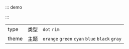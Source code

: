::: demo

<template>
    <lay-badge type="dot"></lay-badge>&nbsp;
    <lay-badge type="dot" theme="orange"></lay-badge>&nbsp;
    <lay-badge type="dot" theme="green"></lay-badge>&nbsp;
    <lay-badge type="dot" theme="cyan"></lay-badge>&nbsp;
    <lay-badge type="dot" theme="blue"></lay-badge>&nbsp;
    <lay-badge type="dot" theme="black"></lay-badge>&nbsp;
    <lay-badge type="dot" theme="gray"></lay-badge>&nbsp;
    <lay-badge  >赤</lay-badge>&nbsp;
    <lay-badge  theme="orange">橙</lay-badge>&nbsp;
    <lay-badge  theme="green">绿</lay-badge>&nbsp;
    <lay-badge  theme="cyan">青</lay-badge>&nbsp;
    <lay-badge  theme="blue">蓝</lay-badge>&nbsp;
    <lay-badge  theme="black">黑</lay-badge>&nbsp;
    <lay-badge  theme="gray">灰</lay-badge>&nbsp;
    <lay-badge type="rim">6</lay-badge>&nbsp;
    <lay-badge type="rim">Hot</lay-badge>&nbsp;
</template>

<script>
import { ref } from 'vue'

export default {
  setup() {

    return {
    }
  }
}
</script>

:::

|  |  |  |
|--|--|--|
| type | 类型 | `dot` `rim` |
| theme| 主题 | `orange` `green` `cyan` `blue` `black` `gray`|
